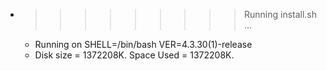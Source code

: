 * >>>>>>>>> Running install.sh ...
  * Running on SHELL=/bin/bash VER=4.3.30(1)-release
  * Disk size = 1372208K. Space Used = 1372208K.
